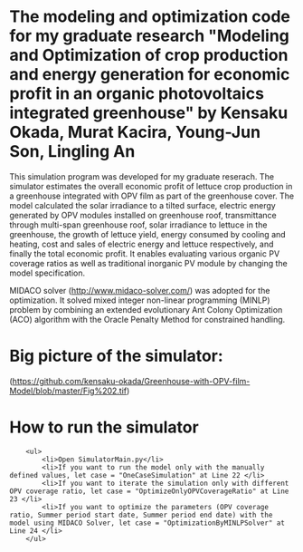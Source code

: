 # The modeling and optimization code for my graduate research "Modeling and Optimization of crop production and energy generation for economic profit in an organic photovoltaics integrated greenhouse" by Kensaku Okada, Murat Kacira, Young-Jun Son, Lingling An

This simulation program was developed for my graduate reserach. The simulator estimates the overall economic profit of lettuce crop production in a greenhouse integrated with OPV film as part of the greenhouse cover. The model calculated the solar irradiance to a tilted surface, electric energy generated by OPV modules installed on greenhouse roof, transmittance through multi-span greenhouse roof, solar irradiance to lettuce in the greenhouse, the growth of lettuce yield, energy consumed by cooling and heating, cost and sales of electric energy and lettuce respectively, and finally the total economic profit. It enables evaluating various organic PV coverage ratios as well as traditional inorganic PV module by changing the model specification.

MIDACO solver (http://www.midaco-solver.com/) was adopted for the optimization. It solved mixed integer non-linear programming (MINLP) problem by combining an extended evolutionary Ant Colony Optimization (ACO) algorithm with the Oracle Penalty Method for constrained handling.

# Big picture of the simulator:
(https://github.com/kensaku-okada/Greenhouse-with-OPV-film-Model/blob/master/Fig%202.tif)

# How to run the simulator

		<ul>
			<li>Open SimulatorMain.py</li>
			<li>If you want to run the model only with the manually defined values, let case = "OneCaseSimulation" at Line 22 </li>
			<li>If you want to iterate the simulation only with different OPV coverage ratio, let case = "OptimizeOnlyOPVCoverageRatio" at Line 23 </li>
			<li>If you want to optimize the parameters (OPV coverage ratio, Summer period start date, Summer period end date) with the model using MIDACO Solver, let case = "OptimizationByMINLPSolver" at Line 24 </li>
		</ul>


